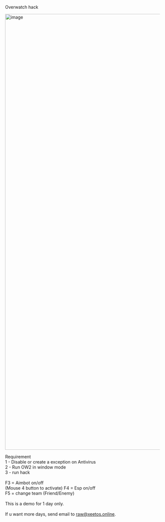 Overwatch hack

<img width="2302" height="1420" alt="image" src="https://github.com/user-attachments/assets/c05fa142-fe0f-461e-a710-6f910de5bab8" />

Requirement<br>
1 - Disable or create a exception on Antivirus<br>
2 - Run OW2 in window mode<br>
3 - run hack<br>
<br>
F3 = Aimbot on/off<br> (Mouse 4 button to activate)
F4 = Esp on/off<br>
F5 = change team (Friend/Enemy)<br>
<br>
This is a demo for 1 day only.<br>
<br>
If u want more days, send email to raw@xeetos.online.<br>
